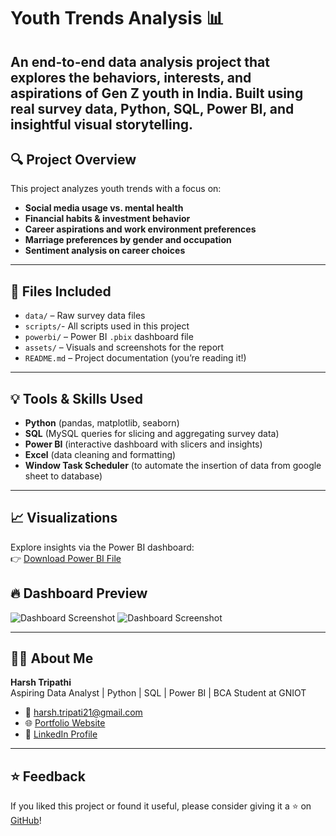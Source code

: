 # Youth Trends Analysis 📊

An end-to-end data analysis project that explores the behaviors, interests, and aspirations of Gen Z youth in India. Built using real survey data, Python, SQL, Power BI, and insightful visual storytelling.
---

## 🔍 Project Overview

This project analyzes youth trends with a focus on:
- **Social media usage vs. mental health**
- **Financial habits & investment behavior**
- **Career aspirations and work environment preferences**
- **Marriage preferences by gender and occupation**
- **Sentiment analysis on career choices**

---

## 📁 Files Included

- `data/` – Raw survey data files
- `scripts/`- All scripts used in this project
- `powerbi/` – Power BI `.pbix` dashboard file
- `assets/` – Visuals and screenshots for the report
- `README.md` – Project documentation (you’re reading it!)

---

## 💡 Tools & Skills Used

- **Python** (pandas, matplotlib, seaborn)
- **SQL** (MySQL queries for slicing and aggregating survey data)
- **Power BI** (interactive dashboard with slicers and insights)
- **Excel** (data cleaning and formatting)
- **Window Task Scheduler** (to automate the insertion of data from google sheet to database)

---
## 📈 Visualizations

Explore insights via the Power BI dashboard:  
👉 [Download Power BI File](./dashboards/youth_trends_analysis.pbix)

## 🔥 Dashboard Preview

![Dashboard Screenshot](.assets/dashboard_preview_1.jpg)
![Dashboard Screenshot](.assets/dashboard_preview_2.jpg)

---

## 🙋‍♂️ About Me

**Harsh Tripathi**  
Aspiring Data Analyst | Python | SQL | Power BI | BCA Student at GNIOT

- 📧 harsh.tripati21@gmail.com  
- 🌐 [Portfolio Website](https://harsh-bca.github.io)  
- 💼 [LinkedIn Profile](https://www.linkedin.com/in/harsh-tripathi-64376333a)

---

## ⭐ Feedback

If you liked this project or found it useful, please consider giving it a ⭐ on [GitHub](https://github.com/harsh-bca/Youth-Trends-Analysis)!


